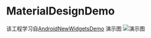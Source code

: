 # MaterialDesignDemo
该工程学习自[AndroidNewWidgetsDemo](https://github.com/opengit/AndroidNewWidgetsDemo)
演示图
![演示图](https://github.com/iyam184/MaterialDesignDemo/blob/master/MeterialDesignShow[320i].gif)
